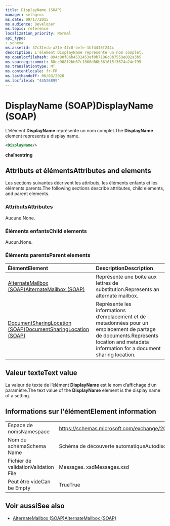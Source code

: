 ```yaml
---
title: DisplayName (SOAP)
manager: sethgros
ms.date: 09/17/2015
ms.audience: Developer
ms.topic: reference
localization_priority: Normal
api_type:
- schema
ms.assetid: 37c31ecb-a21e-47c8-befe-1bf4415f244c
description: L’élément DisplayName représente un nom complet.
ms.openlocfilehash: 894c80f86b4532453ef0b7186c8b7558e882a3b5
ms.sourcegitcommit: 88ec988f2bb67c1866d06b361615f3674a24e795
ms.translationtype: MT
ms.contentlocale: fr-FR
ms.lasthandoff: 06/03/2020
ms.locfileid: "44526899"
---
```

# <a name="displayname-soap"></a><span data-ttu-id="66640-103">DisplayName (SOAP)</span><span class="sxs-lookup"><span data-stu-id="66640-103">DisplayName (SOAP)</span></span>

<span data-ttu-id="66640-104">L’élément **DisplayName** représente un nom complet.</span><span class="sxs-lookup"><span data-stu-id="66640-104">The **DisplayName** element represents a display name.</span></span> 
  
```XML
<DisplayName/>
```

 <span data-ttu-id="66640-105">**chaîne**</span><span class="sxs-lookup"><span data-stu-id="66640-105">**string**</span></span>
## <a name="attributes-and-elements"></a><span data-ttu-id="66640-106">Attributs et éléments</span><span class="sxs-lookup"><span data-stu-id="66640-106">Attributes and elements</span></span>

<span data-ttu-id="66640-107">Les sections suivantes décrivent les attributs, les éléments enfants et les éléments parents.</span><span class="sxs-lookup"><span data-stu-id="66640-107">The following sections describe attributes, child elements, and parent elements.</span></span>
  
### <a name="attributes"></a><span data-ttu-id="66640-108">Attributs</span><span class="sxs-lookup"><span data-stu-id="66640-108">Attributes</span></span>

<span data-ttu-id="66640-109">Aucune.</span><span class="sxs-lookup"><span data-stu-id="66640-109">None.</span></span>
  
### <a name="child-elements"></a><span data-ttu-id="66640-110">Éléments enfants</span><span class="sxs-lookup"><span data-stu-id="66640-110">Child elements</span></span>

<span data-ttu-id="66640-111">Aucun.</span><span class="sxs-lookup"><span data-stu-id="66640-111">None.</span></span>
  
### <a name="parent-elements"></a><span data-ttu-id="66640-112">Éléments parents</span><span class="sxs-lookup"><span data-stu-id="66640-112">Parent elements</span></span>

|<span data-ttu-id="66640-113">**Élément**</span><span class="sxs-lookup"><span data-stu-id="66640-113">**Element**</span></span>|<span data-ttu-id="66640-114">**Description**</span><span class="sxs-lookup"><span data-stu-id="66640-114">**Description**</span></span>|
|:-----|:-----|
|[<span data-ttu-id="66640-115">AlternateMailbox (SOAP)</span><span class="sxs-lookup"><span data-stu-id="66640-115">AlternateMailbox (SOAP)</span></span>](alternatemailbox-soap.md) <br/> |<span data-ttu-id="66640-116">Représente une boîte aux lettres de substitution.</span><span class="sxs-lookup"><span data-stu-id="66640-116">Represents an alternate mailbox.</span></span>  <br/> |
|[<span data-ttu-id="66640-117">DocumentSharingLocation (SOAP)</span><span class="sxs-lookup"><span data-stu-id="66640-117">DocumentSharingLocation (SOAP)</span></span>](documentsharinglocation-soap.md) <br/> |<span data-ttu-id="66640-118">Représente les informations d’emplacement et de métadonnées pour un emplacement de partage de documents.</span><span class="sxs-lookup"><span data-stu-id="66640-118">Represents location and metadata information for a document sharing location.</span></span>  <br/> |
   
## <a name="text-value"></a><span data-ttu-id="66640-119">Valeur texte</span><span class="sxs-lookup"><span data-stu-id="66640-119">Text value</span></span>

<span data-ttu-id="66640-120">La valeur de texte de l’élément **DisplayName** est le nom d’affichage d’un paramètre.</span><span class="sxs-lookup"><span data-stu-id="66640-120">The text value of the **DisplayName** element is the display name of a setting.</span></span> 
  
## <a name="element-information"></a><span data-ttu-id="66640-121">Informations sur l'élément</span><span class="sxs-lookup"><span data-stu-id="66640-121">Element information</span></span>

|||
|:-----|:-----|
|<span data-ttu-id="66640-122">Espace de noms</span><span class="sxs-lookup"><span data-stu-id="66640-122">Namespace</span></span>  <br/> |https://schemas.microsoft.com/exchange/2010/Autodiscover  <br/> |
|<span data-ttu-id="66640-123">Nom du schéma</span><span class="sxs-lookup"><span data-stu-id="66640-123">Schema Name</span></span>  <br/> |<span data-ttu-id="66640-124">Schéma de découverte automatique</span><span class="sxs-lookup"><span data-stu-id="66640-124">Autodiscover schema</span></span>  <br/> |
|<span data-ttu-id="66640-125">Fichier de validation</span><span class="sxs-lookup"><span data-stu-id="66640-125">Validation File</span></span>  <br/> |<span data-ttu-id="66640-126">Messages. xsd</span><span class="sxs-lookup"><span data-stu-id="66640-126">Messages.xsd</span></span>  <br/> |
|<span data-ttu-id="66640-127">Peut être vide</span><span class="sxs-lookup"><span data-stu-id="66640-127">Can be Empty</span></span>  <br/> |<span data-ttu-id="66640-128">True</span><span class="sxs-lookup"><span data-stu-id="66640-128">True</span></span>  <br/> |
   
## <a name="see-also"></a><span data-ttu-id="66640-129">Voir aussi</span><span class="sxs-lookup"><span data-stu-id="66640-129">See also</span></span>

- [<span data-ttu-id="66640-130">AlternateMailbox (SOAP)</span><span class="sxs-lookup"><span data-stu-id="66640-130">AlternateMailbox (SOAP)</span></span>](alternatemailbox-soap.md)

